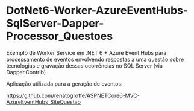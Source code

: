 # DotNet6-Worker-AzureEventHubs-SqlServer-Dapper-Processor_Questoes
Exemplo de Worker Service em .NET 6 + Azure Event Hubs para processamento de eventos envolvendo respostas a uma questão sobre tecnologias e gravação dessas ocorrências no SQL Server (via Dapper.Contrib)

Aplicação utilizada para a geração de eventos:

https://github.com/renatogroffe/ASPNETCore6-MVC-AzureEventHubs_SiteQuestao